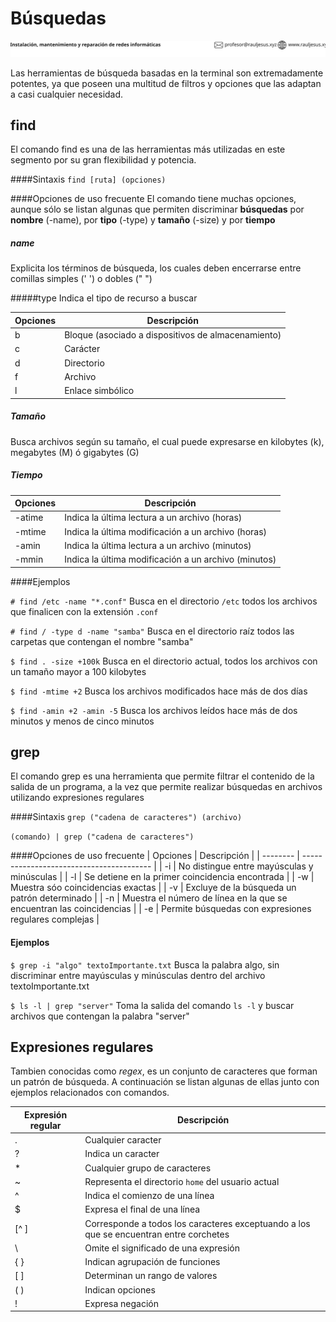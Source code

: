 # Búsquedas
![Redes](header_redes.svg)

Las herramientas de búsqueda basadas en la terminal son extremadamente potentes, ya que poseen una multitud de filtros y opciones que las adaptan a casi cualquier necesidad. 



## find

El comando find es una de las herramientas más utilizadas en este segmento por su gran flexibilidad y potencia. 

####Sintaxis
`find [ruta] (opciones)`

####Opciones de uso frecuente
El comando tiene muchas opciones, aunque sólo se listan algunas que permiten discriminar **búsquedas** por **nombre** (-name), por **tipo** (-type) y **tamaño** (-size) y por **tiempo**

##### name
Explicita los términos de búsqueda, los cuales deben encerrarse entre comillas simples (' ') o dobles (" ")

#####type
Indica el tipo de recurso a buscar

| Opciones | Descripción                              |
| -------- | ---------------------------------------- |
| b        | Bloque (asociado a dispositivos de almacenamiento) |
| c        | Carácter                                 |
| d        | Directorio                               |
| f        | Archivo                                  |
| l        | Enlace simbólico                         |

##### Tamaño
Busca archivos según su tamaño, el cual puede expresarse en kilobytes (k), megabytes (M) ó gigabytes (G)

##### Tiempo
| Opciones | Descripción                              |
| -------- | ---------------------------------------- |
| -atime   | Indica la última lectura a un archivo (horas) |
| -mtime   | Indica la última modificación a un archivo (horas) |
| -amin    | Indica la última lectura a un archivo (minutos) |
| -mmin    | Indica la última modificación a un archivo (minutos) |

####Ejemplos

`# find /etc -name "*.conf"` 
Busca en el directorio `/etc` todos los archivos que finalicen con la extensión `.conf`

`# find / -type d -name "samba"` 
Busca en el directorio raíz todos las carpetas que contengan el nombre "samba"

`$ find . -size +100k`
Busca en el directorio actual, todos los archivos con un tamaño mayor a 100 kilobytes

`$ find -mtime +2`
Busca los archivos modificados hace más de dos días

`$ find -amin +2 -amin -5`
Busca los archivos leídos hace más de dos minutos y menos de cinco minutos




## grep

El comando grep es una herramienta que permite filtrar el contenido de la salida de un programa, a la vez que permite realizar búsquedas en archivos utilizando expresiones regulares

####Sintaxis
`grep ("cadena de caracteres") (archivo)`

`(comando) | grep ("cadena de caracteres")`

####Opciones de uso frecuente
| Opciones | Descripción                              |
| -------- | ---------------------------------------- |
| -i       | No distingue entre mayúsculas y minúsculas |
| -l       | Se detiene en la primer coincidencia encontrada |
| -w       | Muestra sóo coincidencias exactas        |
| -v       | Excluye de la búsqueda un patrón determinado |
| -n       | Muestra el número de línea en la que se encuentran las coincidencias |
| -e       | Permite búsquedas con expresiones regulares complejas |

#### Ejemplos

`$ grep -i "algo" textoImportante.txt` 
Busca la palabra algo, sin discriminar entre mayúsculas y minúsculas dentro del archivo textoImportante.txt

`$ ls -l | grep "server"` 
Toma la salida del comando `ls -l` y buscar archivos que contengan la palabra "server"





## Expresiones regulares

Tambien conocidas como _regex_, es un conjunto de caracteres que forman un patrón de búsqueda. A continuación se listan algunas de ellas junto con ejemplos relacionados con comandos. 

| Expresión regular | Descripción                              |
| ----------------- | ---------------------------------------- |
| .                 | Cualquier caracter                       |
| ?                 | Indica un caracter                       |
| *                 | Cualquier grupo de caracteres            |
| ~                 | Representa el directorio `home` del usuario actual |
| ^                 | Indica el comienzo de una línea          |
| $                 | Expresa el final de una línea            |
| [^  ]             | Corresponde a todos los caracteres exceptuando a los que se encuentran entre corchetes |
| \                 | Omite el significado de una expresión    |
| { }               | Indican agrupación de funciones          |
| [ ]               | Determinan un rango de valores           |
| ( )               | Indican opciones                         |
| !                 | Expresa negación                         |

